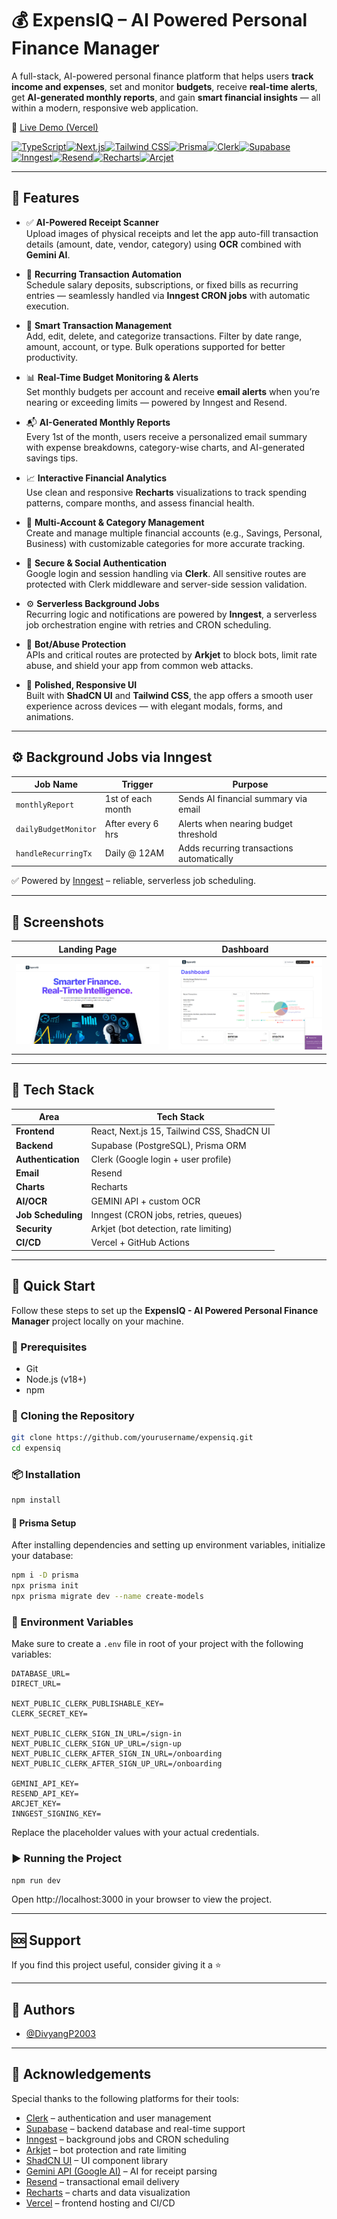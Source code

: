 # 💰 ExpensIQ – AI Powered Personal Finance Manager

A full-stack, AI-powered personal finance platform that helps users **track income and expenses**, set and monitor **budgets**, receive **real-time alerts**, get **AI-generated monthly reports**, and gain **smart financial insights** — all within a modern, responsive web application.


🔗 [Live Demo (Vercel)](https://expensiq.vercel.app)  

[![TypeScript](https://img.shields.io/badge/TypeScript-007ACC?style=for-the-badge&logo=typescript&logoColor=white)]( https://www.typescriptlang.org/ )[![Next.js](https://img.shields.io/badge/Next.js-000000?style=for-the-badge&logo=nextdotjs&logoColor=white)]( https://nextjs.org/ )[![Tailwind CSS](https://img.shields.io/badge/Tailwind%20CSS-38B2AC?style=for-the-badge&logo=tailwindcss&logoColor=white)]( https://tailwindcss.com/ )[![Prisma](https://img.shields.io/badge/Prisma-2D3748?style=for-the-badge&logo=prisma&logoColor=white)]( https://www.prisma.io/ )[![Clerk](https://img.shields.io/badge/Clerk-FF69B4?style=for-the-badge&logo=clerk&logoColor=white)]( https://clerk.dev/ )[![Supabase](https://img.shields.io/badge/Supabase-316CF0?style=for-the-badge&logo=supabase&logoColor=white)]( https://supabase.com/ )[![Inngest](https://img.shields.io/badge/Inngest-0052CC?style=for-the-badge&logo=inngest&logoColor=white)]( https://inngest.com/ )[![Resend](https://img.shields.io/badge/Resend-00A3E0?style=for-the-badge&logo=resend&logoColor=white)]( https://resend.com/ )[![Recharts](https://img.shields.io/badge/Recharts-2F80ED?style=for-the-badge&logo=recharts&logoColor=white)]( https://recharts.org/ )[![Arcjet](https://img.shields.io/badge/Arcjet-0052CC?style=for-the-badge&logo=arcjet&logoColor=white)]( https://arcjet.com/ )

---

## 🧠 Features

- ✅ **AI-Powered Receipt Scanner**  
  Upload images of physical receipts and let the app auto-fill transaction details (amount, date, vendor, category) using **OCR** combined with **Gemini AI**.

- 🔁 **Recurring Transaction Automation**  
  Schedule salary deposits, subscriptions, or fixed bills as recurring entries — seamlessly handled via **Inngest CRON jobs** with automatic execution.

- 🧾 **Smart Transaction Management**  
  Add, edit, delete, and categorize transactions. Filter by date range, amount, account, or type. Bulk operations supported for better productivity.

- 📊 **Real-Time Budget Monitoring & Alerts**  
  Set monthly budgets per account and receive **email alerts** when you’re nearing or exceeding limits — powered by Inngest and Resend.

- 📬 **AI-Generated Monthly Reports**  
  Every 1st of the month, users receive a personalized email summary with expense breakdowns, category-wise charts, and AI-generated savings tips.

- 📈 **Interactive Financial Analytics**  
  Use clean and responsive **Recharts** visualizations to track spending patterns, compare months, and assess financial health.

- 👥 **Multi-Account & Category Management**  
  Create and manage multiple financial accounts (e.g., Savings, Personal, Business) with customizable categories for more accurate tracking.

- 🔐 **Secure & Social Authentication**  
  Google login and session handling via **Clerk**. All sensitive routes are protected with Clerk middleware and server-side session validation.

- ⚙️ **Serverless Background Jobs**  
  Recurring logic and notifications are powered by **Inngest**, a serverless job orchestration engine with retries and CRON scheduling.

- 💂 **Bot/Abuse Protection**  
  APIs and critical routes are protected by **Arkjet** to block bots, limit rate abuse, and shield your app from common web attacks.

- 💎 **Polished, Responsive UI**  
  Built with **ShadCN UI** and **Tailwind CSS**, the app offers a smooth user experience across devices — with elegant modals, forms, and animations.


---

## ⚙️ Background Jobs via Inngest

| Job Name             | Trigger            | Purpose |
|----------------------|--------------------|---------|
| `monthlyReport`      | 1st of each month  | Sends AI financial summary via email |
| `dailyBudgetMonitor` | After every 6 hrs      | Alerts when nearing budget threshold |
| `handleRecurringTx`  | Daily @ 12AM       | Adds recurring transactions automatically |

✅ Powered by [Inngest](https://www.inngest.com) – reliable, serverless job scheduling.

---

## 📸 Screenshots

| Landing Page | Dashboard 
|--------------|-----------|
| ![Landing](./public/Landing_Page.png) | ![Dashboard](./public/Dashboard.png) |

---

## 🚀 Tech Stack

| Area        | Tech Stack |
|-------------|------------|
| **Frontend** | React, Next.js 15, Tailwind CSS, ShadCN UI |
| **Backend**  | Supabase (PostgreSQL), Prisma ORM |
| **Authentication** | Clerk (Google login + user profile) |
| **Email** | Resend |
| **Charts** | Recharts |
| **AI/OCR**   | GEMINI API + custom OCR |
| **Job Scheduling** | Inngest (CRON jobs, retries, queues) |
| **Security** | Arkjet (bot detection, rate limiting) |
| **CI/CD**    | Vercel + GitHub Actions |

---



## 🤸 Quick Start

Follow these steps to set up the **ExpensIQ - AI Powered Personal Finance Manager** project locally on your machine.

### 🔧 Prerequisites

- Git
- Node.js (v18+)
- npm

### 📁 Cloning the Repository

```bash
git clone https://github.com/yourusername/expensiq.git
cd expensiq
```
### 📦 Installation

```bash
npm install
```
#### 🧬 Prisma Setup
After installing dependencies and setting up environment variables, initialize your database:
```bash
npm i -D prisma
npx prisma init
npx prisma migrate dev --name create-models
```

### 🔐 Environment Variables

Make sure to create a `.env` file in root of your project with the following variables:

```env
DATABASE_URL=
DIRECT_URL=

NEXT_PUBLIC_CLERK_PUBLISHABLE_KEY=
CLERK_SECRET_KEY=

NEXT_PUBLIC_CLERK_SIGN_IN_URL=/sign-in
NEXT_PUBLIC_CLERK_SIGN_UP_URL=/sign-up
NEXT_PUBLIC_CLERK_AFTER_SIGN_IN_URL=/onboarding
NEXT_PUBLIC_CLERK_AFTER_SIGN_UP_URL=/onboarding

GEMINI_API_KEY=
RESEND_API_KEY=
ARCJET_KEY=
INNGEST_SIGNING_KEY=
```
Replace the placeholder values with your actual credentials.

### ▶️ Running the Project

```bash
npm run dev
```
Open http://localhost:3000 in your browser to view the project.

---

## 🆘 Support

If you find this project useful, consider giving it a ⭐  

---

## 🧑 Authors

- [@DivyangP2003](https://github.com/DivyangP2003)

---
## 🙏 Acknowledgements

Special thanks to the following platforms for their tools:

- [Clerk](https://clerk.dev) – authentication and user management
- [Supabase](https://supabase.io) – backend database and real-time support
- [Inngest](https://www.inngest.com) – background jobs and CRON scheduling
- [Arkjet](https://arcjet.com/) – bot protection and rate limiting
- [ShadCN UI](https://ui.shadcn.com/) – UI component library
- [Gemini API (Google AI)](https://ai.google.dev/) – AI for receipt parsing
- [Resend](https://resend.com) – transactional email delivery
- [Recharts](https://recharts.org) – charts and data visualization
- [Vercel](https://vercel.com) – frontend hosting and CI/CD
